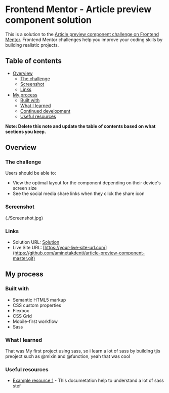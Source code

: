 # Frontend Mentor - Article preview component solution

This is a solution to the [Article preview component challenge on Frontend Mentor](https://www.frontendmentor.io/challenges/article-preview-component-dYBN_pYFT). Frontend Mentor challenges help you improve your coding skills by building realistic projects.

## Table of contents

- [Overview](#overview)
  - [The challenge](#the-challenge)
  - [Screenshot](#screenshot)
  - [Links](#links)
- [My process](#my-process)
  - [Built with](#built-with)
  - [What I learned](#what-i-learned)
  - [Continued development](#continued-development)
  - [Useful resources](#useful-resources)

**Note: Delete this note and update the table of contents based on what sections you keep.**

## Overview

### The challenge

Users should be able to:

- View the optimal layout for the component depending on their device's screen size
- See the social media share links when they click the share icon

### Screenshot

(./Screenshot.jpg)

### Links

- Solution URL: [Solution](https://aminetakdenti.github.io/article-preview-component-master/)
- Live Site URL: [https://your-live-site-url.com](https://github.com/aminetakdenti/article-preview-component-master.git)

## My process

### Built with

- Semantic HTML5 markup
- CSS custom properties
- Flexbox
- CSS Grid
- Mobile-first workflow
- Sass

### What I learned

That was My first project using sass, so i learn a lot of sass by building tjis preoject such as @mixin
and @function, yeah that was cool

### Useful resources

- [Example resource 1](https://sass-lang.com/documentation/) - This documetation help to understand a lot of sass stef
